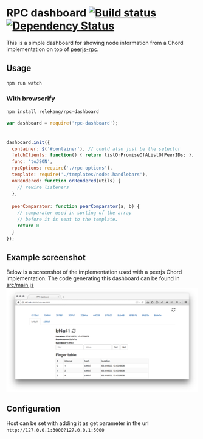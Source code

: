 # RPC dashboard [![Build status](https://ci.frigg.io/relekang/rpc-dashboard.svg)](https://ci.frigg.io/relekang/rpc-dashboard/last/) [![Dependency Status](https://david-dm.org/relekang/rpc-dashboard.svg)](https://david-dm.org/relekang/rpc-dashboard)

This is a simple dashboard for showing node information from a Chord
implementation on top of [peerjs-rpc](https://github.com/relekang/peerjs-rpc).

## Usage
```
npm run watch
```

### With browserify
```
npm install relekang/rpc-dashboard
```

```javascript
var dashboard = require('rpc-dashboard');


dashboard.init({
  container: $('#container'), // could also just be the selector
  fetchClients: function() { return listOrPromiseOfAListOfPeerIDs; },
  func: 'toJSON',
  rpcOptions: require('./rpc-options'),
  template: require('./templates/nodes.handlebars'),
  onRendered: function onRendered(utils) {
    // rewire listeners
  },

  peerComparator: function peerComparator(a, b) {
    // comparator used in sorting of the array
    // before it is sent to the template.
    return 0
  }
});

```

## Example screenshot
Below is a screenshot of the implementation used with a peerjs Chord implementation.
The code generating this dashboard can be found in [src/main.js](src/main.js)
![Chord example](screenshot.png)

## Configuration
Host can be set with adding it as get parameter in the url
`http://127.0.0.1:3000?127.0.0.1:5000`
